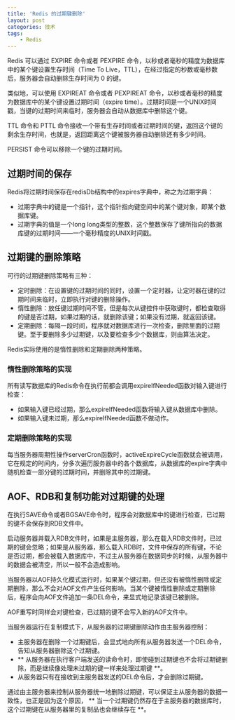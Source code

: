 ```yaml
---
title: 'Redis 的过期键删除'
layout: post
categories: 技术
tags:
    - Redis
---
```


Redis 可以通过 EXPIRE 命令或者 PEXPIRE 命令，以秒或者毫秒的精度为数据库中的某个键设置生存时间（Time To Live，TTL），在经过指定的秒数或毫秒数后，服务器会自动删除生存时间为 0 的键。

类似地，可以使用 EXPIREAT 命令或者 PEXPIREAT 命令，以秒或者毫秒的精度为数据库中的某个键设置过期时间（expire time）。过期时间是一个UNIX时间戳，当键的过期时间来临时，服务器会自动从数据库中删除这个键。

TTL 命令和 PTTL 命令接收一个带有生存时间或者过期时间的键，返回这个键的剩余生存时间，也就是，返回距离这个键被服务器自动删除还有多少时间。

PERSIST 命令可以移除一个键的过期时间。

## 过期时间的保存

Redis将过期时间保存在redisDb结构中的expires字典中，称之为过期字典：

- 过期字典中的键是一个指针，这个指针指向键空间中的某个键对象，即某个数据库键。
- 过期字典的值是一个long long类型的整数，这个整数保存了键所指向的数据库键的过期时间——一个毫秒精度的UNIX时间戳。

## 过期键的删除策略

可行的过期键删除策略有三种：

- 定时删除：在设置键的过期时间的同时，设置一个定时器，让定时器在键的过期时间来临时，立即执行对键的删除操作。
- 惰性删除：放任键过期时间不管，但是每次从键控件中获取键时，都检查取得的键是否过期，如果过期的话，就删除该键；如果没有过期，就返回该键。
- 定期删除：每隔一段时间，程序就对数据库进行一次检查，删除里面的过期键。至于要删除多少过期键，以及要检查多少个数据库，则由算法决定。

Redis实际使用的是惰性删除和定期删除两种策略。

### 惰性删除策略的实现

所有读写数据库的Redis命令在执行前都会调用expireIfNeeded函数对输入键进行检查：

- 如果输入键已经过期，那么expireIfNeeded函数将输入键从数据库中删除。
- 如果输入键未过期，那么expireIfNeeded函数不做动作。

### 定期删除策略的实现

每当服务器周期性操作serverCron函数时，activeExpireCycle函数就会被调用，它在规定的时间内，分多次遍历服务器中的各个数据库，从数据库的expire字典中随机检查一部分键的过期时间，并删除其中的过期键。

## AOF、RDB和复制功能对过期键的处理

在执行SAVE命令或者BGSAVE命令时，程序会对数据库中的键进行检查，已过期的键不会保存到RDB文件中。

启动服务器并载入RDB文件时，如果是主服务器，那么在载入RDB文件时，已过期的键会忽略；如果是从服务器，那么载入RDB时，文件中保存的所有键，不论是否过期，都会被载入数据库中，不过主从服务器在数据同步的时候，从服务器中的数据会被清空，所以一般不会造成影响。

当服务器以AOF持久化模式运行时，如果某个键过期，但还没有被惰性删除或定期删除，那么不会对AOF文件产生任何影响。当某个键被惰性删除或定期删除后，程序会向AOF文件追加一条DEL命令，来显式地记录该键已被删除。

AOF重写时同样会对键检查，已过期的键不会写入新的AOF文件中。

当服务器运行在复制模式下，从服务器的过期键删除动作由主服务器控制：

- 主服务器在删除一个过期键后，会显式地向所有从服务器发送一个DEL命令，告知从服务器删除这个过期键。
- ** 从服务器在执行客户端发送的读命令时，即使碰到过期键也不会将过期键删除，而是继续像处理未过期的键一样来处理过期键 **。
- 从服务器只有在接收到主服务器发送的DEL命令后，才会删除过期键。

通过由主服务器来控制从服务器统一地删除过期键，可以保证主从服务器的数据一致性，也正是因为这个原因， ** 当一个过期键仍然存在于主服务器的数据库时，这个过期键在从服务器里的复制品也会继续存在 **。